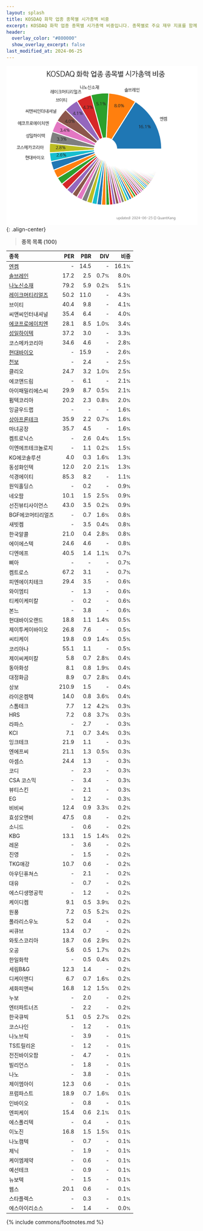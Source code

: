 ```yaml
---
layout: splash
title: KOSDAQ 화학 업종 종목별 시가총액 비중
excerpt: KOSDAQ 화학 업종 종목별 시가총액 비중입니다. 종목별로 주요 재무 지표를 함께 표시합니다.
header:
  overlay_color: "#800000"
  show_overlay_excerpt: false
last_modified_at: 2024-06-25
---
```



![KOSDAQ 화학 업종 종목별 시가총액 비중](/stats/sector/images/kosdaq_업종_화학_종목.png){: .align-center}


> **종목 목록 (100)**<a id="list"></a>

| **종목** | **PER** | **PBR** | **DIV** | **비중** |
| :------- | ------: | ------: | ------: | -------: |
| [엔켐](/348370/) | - | 14.5 | - | 16.1<small>%</small> |
| [솔브레인](/357780/) | 17.2 | 2.5 | 0.7<small>%</small> | 8.0<small>%</small> |
| [나노신소재](/121600/) | 79.2 | 5.9 | 0.2<small>%</small> | 5.1<small>%</small> |
| [레이크머티리얼즈](/281740/) | 50.2 | 11.0 | - | 4.3<small>%</small> |
| 브이티 | 40.4 | 9.8 | - | 4.1<small>%</small> |
| 씨앤씨인터내셔널 | 35.4 | 6.4 | - | 4.0<small>%</small> |
| [에코프로에이치엔](/383310/) | 28.1 | 8.5 | 1.0<small>%</small> | 3.4<small>%</small> |
| [성일하이텍](/365340/) | 37.2 | 3.0 | - | 3.3<small>%</small> |
| 코스메카코리아 | 34.6 | 4.6 | - | 2.8<small>%</small> |
| [현대바이오](/048410/) | - | 15.9 | - | 2.6<small>%</small> |
| [천보](/278280/) | - | 2.4 | - | 2.5<small>%</small> |
| 클리오 | 24.7 | 3.2 | 1.0<small>%</small> | 2.5<small>%</small> |
| 에코앤드림 | - | 6.1 | - | 2.1<small>%</small> |
| 아이패밀리에스씨 | 29.9 | 8.7 | 0.5<small>%</small> | 2.1<small>%</small> |
| 펌텍코리아 | 20.2 | 2.3 | 0.8<small>%</small> | 2.0<small>%</small> |
| 잉글우드랩 | - | - | - | 1.6<small>%</small> |
| [상아프론테크](/089980/) | 35.9 | 2.2 | 0.7<small>%</small> | 1.6<small>%</small> |
| 마녀공장 | 35.7 | 4.5 | - | 1.6<small>%</small> |
| 켐트로닉스 | - | 2.6 | 0.4<small>%</small> | 1.5<small>%</small> |
| 이엔에프테크놀로지 | - | 1.1 | 0.2<small>%</small> | 1.5<small>%</small> |
| KG에코솔루션 | 4.0 | 0.3 | 1.6<small>%</small> | 1.3<small>%</small> |
| 동성화인텍 | 12.0 | 2.0 | 2.1<small>%</small> | 1.3<small>%</small> |
| 석경에이티 | 85.3 | 8.2 | - | 1.1<small>%</small> |
| 원익홀딩스 | - | 0.2 | - | 0.9<small>%</small> |
| 네오팜 | 10.1 | 1.5 | 2.5<small>%</small> | 0.9<small>%</small> |
| 선진뷰티사이언스 | 43.0 | 3.5 | 0.2<small>%</small> | 0.9<small>%</small> |
| BGF에코머티리얼즈 | - | 0.7 | 1.6<small>%</small> | 0.8<small>%</small> |
| 새빗켐 | - | 3.5 | 0.4<small>%</small> | 0.8<small>%</small> |
| 한국알콜 | 21.0 | 0.4 | 2.8<small>%</small> | 0.8<small>%</small> |
| 에이에스텍 | 24.6 | 4.6 | - | 0.8<small>%</small> |
| 디엔에프 | 40.5 | 1.4 | 1.1<small>%</small> | 0.7<small>%</small> |
| 삐아 | - | - | - | 0.7<small>%</small> |
| 켐트로스 | 67.2 | 3.1 | - | 0.7<small>%</small> |
| 피엔에이치테크 | 29.4 | 3.5 | - | 0.6<small>%</small> |
| 와이엠티 | - | 1.3 | - | 0.6<small>%</small> |
| 티케이케미칼 | - | 0.2 | - | 0.6<small>%</small> |
| 본느 | - | 3.8 | - | 0.6<small>%</small> |
| 현대바이오랜드 | 18.8 | 1.1 | 1.4<small>%</small> | 0.5<small>%</small> |
| 제이투케이바이오 | 26.8 | 7.6 | - | 0.5<small>%</small> |
| 씨티케이 | 19.8 | 0.9 | 1.4<small>%</small> | 0.5<small>%</small> |
| 코리아나 | 55.1 | 1.1 | - | 0.5<small>%</small> |
| 제이씨케미칼 | 5.8 | 0.7 | 2.8<small>%</small> | 0.4<small>%</small> |
| 동아화성 | 8.1 | 0.8 | 1.9<small>%</small> | 0.4<small>%</small> |
| 대정화금 | 8.9 | 0.7 | 2.8<small>%</small> | 0.4<small>%</small> |
| 상보 | 210.9 | 1.5 | - | 0.4<small>%</small> |
| 라이온켐텍 | 14.0 | 0.8 | 3.6<small>%</small> | 0.4<small>%</small> |
| 스톰테크 | 7.7 | 1.2 | 4.2<small>%</small> | 0.3<small>%</small> |
| HRS | 7.2 | 0.8 | 3.7<small>%</small> | 0.3<small>%</small> |
| 라파스 | - | 2.7 | - | 0.3<small>%</small> |
| KCI | 7.1 | 0.7 | 3.4<small>%</small> | 0.3<small>%</small> |
| 잉크테크 | 21.9 | 1.1 | - | 0.3<small>%</small> |
| 엔에프씨 | 21.1 | 1.3 | 0.5<small>%</small> | 0.3<small>%</small> |
| 아셈스 | 24.4 | 1.3 | - | 0.3<small>%</small> |
| 코디 | - | 2.3 | - | 0.3<small>%</small> |
| CSA 코스믹 | - | 3.4 | - | 0.3<small>%</small> |
| 뷰티스킨 | - | 2.1 | - | 0.3<small>%</small> |
| EG | - | 1.2 | - | 0.3<small>%</small> |
| 비비씨 | 12.4 | 0.9 | 3.3<small>%</small> | 0.2<small>%</small> |
| 효성오앤비 | 47.5 | 0.8 | - | 0.2<small>%</small> |
| 소니드 | - | 0.6 | - | 0.2<small>%</small> |
| KBG | 13.1 | 1.5 | 1.4<small>%</small> | 0.2<small>%</small> |
| 레몬 | - | 3.6 | - | 0.2<small>%</small> |
| 진영 | - | 1.5 | - | 0.2<small>%</small> |
| TKG애강 | 10.7 | 0.6 | - | 0.2<small>%</small> |
| 아우딘퓨쳐스 | - | 2.1 | - | 0.2<small>%</small> |
| 대유 | - | 0.7 | - | 0.2<small>%</small> |
| 에스디생명공학 | - | 1.2 | - | 0.2<small>%</small> |
| 케이디켐 | 9.1 | 0.5 | 3.9<small>%</small> | 0.2<small>%</small> |
| 원풍 | 7.2 | 0.5 | 5.2<small>%</small> | 0.2<small>%</small> |
| 폴라리스우노 | 5.2 | 0.4 | - | 0.2<small>%</small> |
| 씨큐브 | 13.4 | 0.7 | - | 0.2<small>%</small> |
| 와토스코리아 | 18.7 | 0.6 | 2.9<small>%</small> | 0.2<small>%</small> |
| 오공 | 5.6 | 0.5 | 1.7<small>%</small> | 0.2<small>%</small> |
| 한일화학 | - | 0.5 | 0.4<small>%</small> | 0.2<small>%</small> |
| 세림B&G | 12.3 | 1.4 | - | 0.2<small>%</small> |
| 디케이앤디 | 6.7 | 0.7 | 1.6<small>%</small> | 0.2<small>%</small> |
| 세화피앤씨 | 16.8 | 1.2 | 1.5<small>%</small> | 0.2<small>%</small> |
| 누보 | - | 2.0 | - | 0.2<small>%</small> |
| 엔터파트너즈 | - | 2.2 | - | 0.2<small>%</small> |
| 한국큐빅 | 5.1 | 0.5 | 2.7<small>%</small> | 0.2<small>%</small> |
| 코스나인 | - | 1.2 | - | 0.1<small>%</small> |
| 나노브릭 | - | 3.9 | - | 0.1<small>%</small> |
| TS트릴리온 | - | 1.2 | - | 0.1<small>%</small> |
| 전진바이오팜 | - | 4.7 | - | 0.1<small>%</small> |
| 빌리언스 | - | 1.8 | - | 0.1<small>%</small> |
| 나노 | - | 3.8 | - | 0.1<small>%</small> |
| 제이엠아이 | 12.3 | 0.6 | - | 0.1<small>%</small> |
| 프럼파스트 | 18.9 | 0.7 | 1.6<small>%</small> | 0.1<small>%</small> |
| 인바이오 | - | 0.8 | - | 0.1<small>%</small> |
| 엔피케이 | 15.4 | 0.6 | 2.1<small>%</small> | 0.1<small>%</small> |
| 에스폴리텍 | - | 0.4 | - | 0.1<small>%</small> |
| 이노진 | 16.8 | 1.5 | 1.5<small>%</small> | 0.1<small>%</small> |
| 나노캠텍 | - | 0.7 | - | 0.1<small>%</small> |
| 제닉 | - | 1.9 | - | 0.1<small>%</small> |
| 케이엠제약 | - | 0.6 | - | 0.1<small>%</small> |
| 예선테크 | - | 0.9 | - | 0.1<small>%</small> |
| 뉴보텍 | - | 1.5 | - | 0.1<small>%</small> |
| 웹스 | 20.1 | 0.6 | - | 0.1<small>%</small> |
| 스타플렉스 | - | 0.3 | - | 0.1<small>%</small> |
| 에스아이리소스 | - | 1.4 | - | 0.0<small>%</small> |

{% include commons/footnotes.md %}